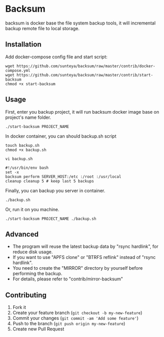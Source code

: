 # Backsum

backsum is docker base the file system backup tools, it will incremental backup remote file to local storage.

## Installation

Add docker-compose config file and start script:

    wget https://github.com/sunteya/backsum/raw/master/contrib/docker-compose.yml
    wget https://github.com/sunteya/backsum/raw/master/contrib/start-backsum
    chmod +x start-backsum

## Usage

First, enter you backup project, it will run backsum docker image base on project's name folder.

    ./start-backsum PROJECT_NAME

In docker container, you can should backup.sh script

    touch backup.sh
    chmod +x backup.sh

    vi backup.sh

    #!/usr/bin/env bash
    set -x
    backsum perform SERVER_HOST:/etc :/root :/usr/local
    cleanup cleanup 5 # keep last 5 backups

Finally, you can backup you server in container.

    ./backup.sh

Or, run it on you machine.

    ./start-backsum PROJECT_NAME ./backup.sh


## Advanced

  * The program will reuse the latest backup data by "rsync hardlink", for reduce disk usage.
  * If you want to use "APFS clone" or "BTRFS reflink" instead of "rsync hardlink".
  * You need to create the "MIRROR" directory by yourself before performing the backup.
  * For details, please refer to "contrib/mirror-backsum"


## Contributing

1. Fork it
2. Create your feature branch (`git checkout -b my-new-feature`)
3. Commit your changes (`git commit -am 'Add some feature'`)
4. Push to the branch (`git push origin my-new-feature`)
5. Create new Pull Request
